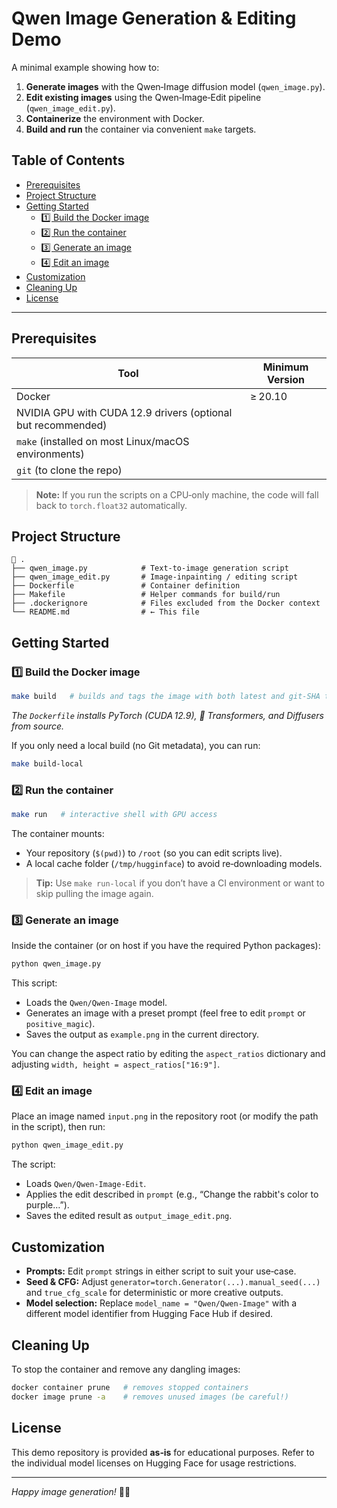 # Qwen Image Generation & Editing Demo

A minimal example showing how to:

1. **Generate images** with the Qwen‑Image diffusion model (`qwen_image.py`).
2. **Edit existing images** using the Qwen‑Image‑Edit pipeline (`qwen_image_edit.py`).
3. **Containerize** the environment with Docker.
4. **Build and run** the container via convenient `make` targets.

## Table of Contents
- [Prerequisites](#prerequisites)
- [Project Structure](#project-structure)
- [Getting Started](#getting-started)
  - [1️⃣ Build the Docker image](#1️⃣-build-the-docker-image)
  - [2️⃣ Run the container](#2️⃣-run-the-container)
  - [3️⃣ Generate an image](#3️⃣-generate-an-image)
  - [4️⃣ Edit an image](#4️⃣-edit-an-image)
- [Customization](#customization)
- [Cleaning Up](#cleaning-up)
- [License](#license)

---

## Prerequisites

| Tool | Minimum Version |
|------|-----------------|
| Docker | ≥ 20.10 |
| NVIDIA GPU with CUDA 12.9 drivers (optional but recommended) |
| `make` (installed on most Linux/macOS environments) |
| `git` (to clone the repo) |

> **Note:** If you run the scripts on a CPU‑only machine, the code will fall back to `torch.float32` automatically.

## Project Structure

```
📂 .
├── qwen_image.py            # Text‑to‑image generation script
├── qwen_image_edit.py       # Image‑inpainting / editing script
├── Dockerfile               # Container definition
├── Makefile                 # Helper commands for build/run
├── .dockerignore            # Files excluded from the Docker context
└── README.md                # ← This file
```

## Getting Started

### 1️⃣ Build the Docker image

```bash
make build   # builds and tags the image with both latest and git‑SHA tags
```

*The `Dockerfile` installs PyTorch (CUDA 12.9), 🤗 Transformers, and Diffusers from source.*  

If you only need a local build (no Git metadata), you can run:

```bash
make build-local
```

### 2️⃣ Run the container

```bash
make run   # interactive shell with GPU access
```

The container mounts:
- Your repository (`$(pwd)`) to `/root` (so you can edit scripts live).
- A local cache folder (`/tmp/hugginface`) to avoid re‑downloading models.

> **Tip:** Use `make run-local` if you don’t have a CI environment or want to skip pulling the image again.

### 3️⃣ Generate an image

Inside the container (or on host if you have the required Python packages):

```bash
python qwen_image.py
```

This script:
- Loads the `Qwen/Qwen-Image` model.
- Generates an image with a preset prompt (feel free to edit `prompt` or `positive_magic`).
- Saves the output as `example.png` in the current directory.

You can change the aspect ratio by editing the `aspect_ratios` dictionary and adjusting `width, height = aspect_ratios["16:9"]`.

### 4️⃣ Edit an image

Place an image named `input.png` in the repository root (or modify the path in the script), then run:

```bash
python qwen_image_edit.py
```

The script:
- Loads `Qwen/Qwen-Image-Edit`.
- Applies the edit described in `prompt` (e.g., “Change the rabbit's color to purple…”).
- Saves the edited result as `output_image_edit.png`.

## Customization

- **Prompts:** Edit `prompt` strings in either script to suit your use‑case.
- **Seed & CFG:** Adjust `generator=torch.Generator(...).manual_seed(...)` and `true_cfg_scale` for deterministic or more creative outputs.
- **Model selection:** Replace `model_name = "Qwen/Qwen-Image"` with a different model identifier from Hugging Face Hub if desired.

## Cleaning Up

To stop the container and remove any dangling images:

```bash
docker container prune   # removes stopped containers
docker image prune -a    # removes unused images (be careful!)
```

## License

This demo repository is provided **as‑is** for educational purposes. Refer to the individual model licenses on Hugging Face for usage restrictions.

---

*Happy image generation!* 🎨🚀